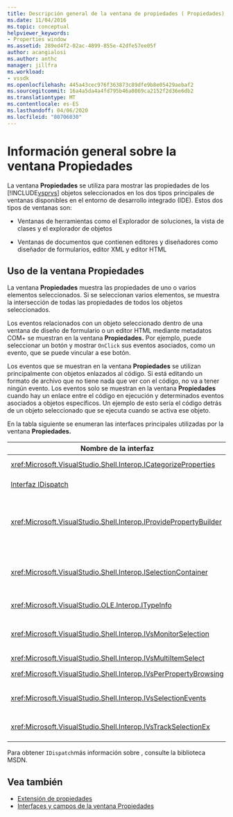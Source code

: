 ```yaml
---
title: Descripción general de la ventana de propiedades ( Propiedades) Microsoft Docs
ms.date: 11/04/2016
ms.topic: conceptual
helpviewer_keywords:
- Properties window
ms.assetid: 289ed4f2-02ac-4899-855e-42dfe57ee05f
author: acangialosi
ms.author: anthc
manager: jillfra
ms.workload:
- vssdk
ms.openlocfilehash: 445a43cec976f363873c89dfe9b8e05429aebaf2
ms.sourcegitcommit: 16a4a5da4a4fd795b46a0869ca2152f2d36e6db2
ms.translationtype: MT
ms.contentlocale: es-ES
ms.lasthandoff: 04/06/2020
ms.locfileid: "80706030"
---
```

# <a name="properties-window-overview"></a>Información general sobre la ventana Propiedades
La ventana **Propiedades** se utiliza para mostrar las propiedades de los [!INCLUDE[vsprvs](../../code-quality/includes/vsprvs_md.md)] objetos seleccionados en los dos tipos principales de ventanas disponibles en el entorno de desarrollo integrado (IDE). Estos dos tipos de ventanas son:

- Ventanas de herramientas como el Explorador de soluciones, la vista de clases y el explorador de objetos

- Ventanas de documentos que contienen editores y diseñadores como diseñador de formularios, editor XML y editor HTML

## <a name="using-the-properties-window"></a>Uso de la ventana Propiedades
 La ventana **Propiedades** muestra las propiedades de uno o varios elementos seleccionados. Si se seleccionan varios elementos, se muestra la intersección de todas las propiedades de todos los objetos seleccionados.

 Los eventos relacionados con un objeto seleccionado dentro de una ventana de diseño de formulario o un editor HTML mediante metadatos COM+ se muestran en la ventana **Propiedades.** Por ejemplo, puede seleccionar un botón y mostrar `OnClick` sus eventos asociados, como un evento, que se puede vincular a ese botón.

 Los eventos que se muestran en la ventana **Propiedades** se utilizan principalmente con objetos enlazados al código. Si está editando un formato de archivo que no tiene nada que ver con el código, no va a tener ningún evento. Los eventos solo se muestran en la ventana **Propiedades** cuando hay un enlace entre el código en ejecución y determinados eventos asociados a objetos específicos. Un ejemplo de esto sería el código detrás de un objeto seleccionado que se ejecuta cuando se activa ese objeto.

 En la tabla siguiente se enumeran las interfaces principales utilizadas por la ventana **Propiedades.**

|Nombre de la interfaz|Descripción|
|--------------------|-----------------|
|<xref:Microsoft.VisualStudio.Shell.Interop.ICategorizeProperties>|Proporciona una lista de categorías a la ventana **Propiedades** y asigna cada propiedad a una categoría.|
|[Interfaz IDispatch](/previous-versions/windows/desktop/api/oaidl/nn-oaidl-idispatch)|Expone los métodos y propiedades de un objeto a herramientas de programación y otras aplicaciones que admiten la automatización.|
|<xref:Microsoft.VisualStudio.Shell.Interop.IProvidePropertyBuilder>|Proporciona los botones de puntos suspensivos (...) *denominados generadores* que abren ventanas de cuadro de diálogo modal implementadas por el propio objeto. Se utiliza cuando el usuario no escribe fácilmente un valor en un campo de texto. Por ejemplo, se puede utilizar para abrir un selector de color que determina el valor RGB por usted.|
|<xref:Microsoft.VisualStudio.Shell.Interop.ISelectionContainer>|Proporciona acceso a los objetos utilizados para actualizar la información que se muestra en la ventana **Propiedades.** <xref:Microsoft.VisualStudio.Shell.Interop.ISelectionContainer>VSPackages implementa para cada ventana que contiene objetos seleccionables con propiedades relacionadas que se mostrarán.|
|<xref:Microsoft.VisualStudio.OLE.Interop.ITypeInfo>|Proporciona información sobre el tipo de un objeto, como métodos de una interfaz y campos de una estructura.|
|<xref:Microsoft.VisualStudio.Shell.Interop.IVsMonitorSelection>|Permite VSPackages para recibir notificación de eventos de selección y para recuperar información sobre la jerarquía de proyecto actual, elemento, valor de elemento y contexto de interfaz de usuario de comandos.|
|<xref:Microsoft.VisualStudio.Shell.Interop.IVsMultiItemSelect>|Proporciona el entorno con acceso a varias selecciones.|
|<xref:Microsoft.VisualStudio.Shell.Interop.IVsPerPropertyBrowsing>|Se utiliza para proporcionar nombres localizados en algunas propiedades que se muestran en la ventana **Propiedades.**|
|<xref:Microsoft.VisualStudio.Shell.Interop.IVsSelectionEvents>|Notifica a los paquetes VSPackage registrados que se han producido cambios en la selección, el valor de elemento o el contexto de la interfaz de usuario de comandos actuales.|
|<xref:Microsoft.VisualStudio.Shell.Interop.IVsTrackSelectionEx>|Notifica al entorno de un cambio en la selección actual y proporciona acceso a la información de jerarquía y de elemento relacionada con la nueva selección.|

 Para obtener `IDispatch`más información sobre , consulte la biblioteca MSDN.

## <a name="see-also"></a>Vea también
- [Extensión de propiedades](../../extensibility/internals/extending-properties.md)
- [Interfaces y campos de la ventana Propiedades](../../extensibility/internals/properties-window-fields-and-interfaces.md)
